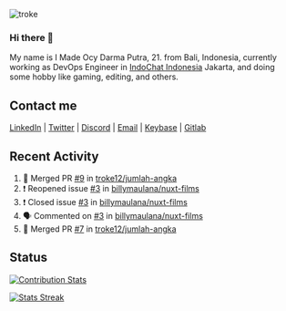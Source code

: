 ![troke](https://cardivo.vercel.app/api?name=I%20Made%20Ocy%20Darma%20Putra&description=Just%20pull-stack%20developer&image=https://avatars.githubusercontent.com/u/10250068?v=4&backgroundColor=%23DE834D)

### Hi there 👋

My name is I Made Ocy Darma Putra, 21. from Bali, Indonesia, currently working as DevOps Engineer in [IndoChat Indonesia](https://indochat.co.id) Jakarta, and doing some hobby like gaming, editing, and others.

## Contact me

[LinkedIn](https://linkedin.com/in/troke) | [Twitter](https://twitter.com/darma_ochi) | [Discord](https://link.troke.id/discord) | <a href="mailto:ochi@troke.id">Email</a> | [Keybase](https://keybase.io/troke) | [Gitlab](https://gitlab.com/troke12)

## Recent Activity

<!--START_SECTION:activity-->
1. 🎉 Merged PR [#9](https://github.com/troke12/jumlah-angka/pull/9) in [troke12/jumlah-angka](https://github.com/troke12/jumlah-angka)
2. ❗️ Reopened issue [#3](https://github.com/billymaulana/nuxt-films/issues/3) in [billymaulana/nuxt-films](https://github.com/billymaulana/nuxt-films)
3. ❗️ Closed issue [#3](https://github.com/billymaulana/nuxt-films/issues/3) in [billymaulana/nuxt-films](https://github.com/billymaulana/nuxt-films)
4. 🗣 Commented on [#3](https://github.com/billymaulana/nuxt-films/issues/3) in [billymaulana/nuxt-films](https://github.com/billymaulana/nuxt-films)
5. 🎉 Merged PR [#7](https://github.com/troke12/jumlah-angka/pull/7) in [troke12/jumlah-angka](https://github.com/troke12/jumlah-angka)
<!--END_SECTION:activity-->

## Status

[![Contribution Stats](https://github-contribution-stats.vercel.app/api/?username=troke12)](https://github.com/LordDashMe/github-contribution-stats/)

[![Stats Streak](https://github-readme-streak-stats.herokuapp.com/?user=troke12)](https://github.com/troke12/)
